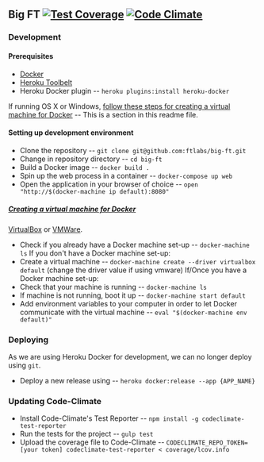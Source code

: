 ## Big FT [![Test Coverage](https://codeclimate.com/github/ftlabs/big-ft/badges/coverage.svg)](https://codeclimate.com/github/ftlabs/big-ft/coverage) [![Code Climate](https://codeclimate.com/github/ftlabs/big-ft/badges/gpa.svg)](https://codeclimate.com/github/ftlabs/big-ft)

### Development

#### Prerequisites
- [Docker](https://www.docker.com/docker-toolbox)
- [Heroku Toolbelt](https://toolbelt.heroku.com/)
- Heroku Docker plugin -- `heroku plugins:install heroku-docker`

If running OS X or Windows, [follow these steps for creating a virtual machine for Docker](#creating-a-virtual-machine-for-docker) -- This is a section in this readme file.

#### Setting up development environment
- Clone the repository -- `git clone git@github.com:ftlabs/big-ft.git`
- Change in repository directory -- `cd big-ft`
- Build a Docker image -- `docker build .`
- Spin up the web process in a container -- `docker-compose up web`
- Open the application in your browser of choice -- `open "http://$(docker-machine ip default):8080"`

##### [Creating a virtual machine for Docker](#creating-a-virtual-machine-for-docker)
 [VirtualBox](https://www.virtualbox.org/wiki/Downloads) or [VMWare](http://www.vmware.com/uk/).

- Check if you already have a Docker machine set-up -- `docker-machine ls`
If you don't have a Docker machine set-up:
- Create a virtual machine -- `docker-machine create --driver virtualbox default` (change the driver value if using vmware)
If/Once you have a Docker machine set-up:
- Check that your machine is running -- `docker-machine ls`
- If machine is not running, boot it up -- `docker-machine start default`
- Add environment variables to your computer in order to let Docker communicate with the virtual machine -- `eval "$(docker-machine env default)"`

### Deploying
As we are using Heroku Docker for development, we can no longer deploy using `git`.

- Deploy a new release using -- `heroku docker:release --app {APP_NAME}`

### Updating Code-Climate
- Install Code-Climate's Test Reporter -- `npm install -g codeclimate-test-reporter`
- Run the tests for the project -- `gulp test`
- Upload the coverage file to Code-Climate -- `CODECLIMATE_REPO_TOKEN=[your token] codeclimate-test-reporter < coverage/lcov.info`
